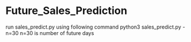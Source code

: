 # Future_Sales_Prediction
run sales_predict.py using following command
python3 sales_predict.py -n=30
n=30 is number of future days
